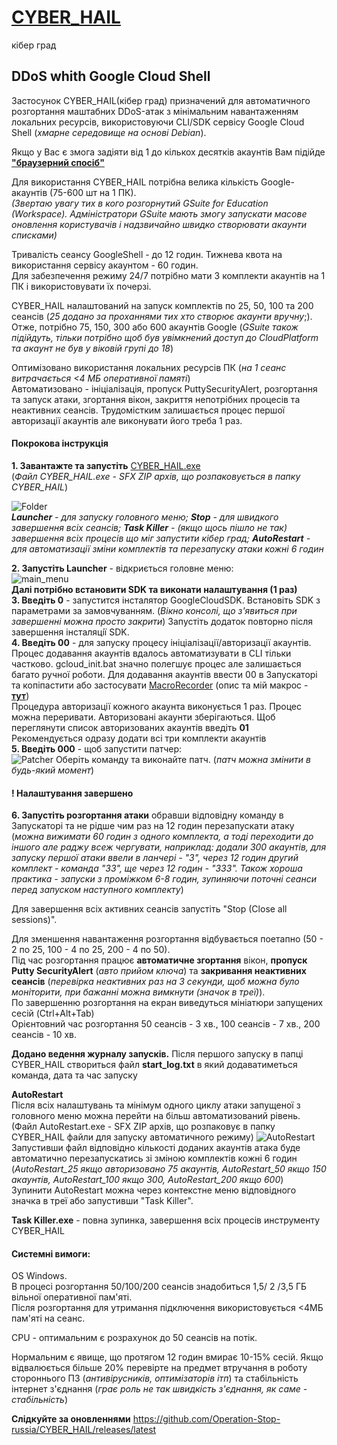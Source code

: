 # [CYBER_HAIL](https://sites.google.com/view/operationrussia/cyber_hail)
кібер град
## DDoS whith Google Cloud Shell
    
Застосунок CYBER_HAIL(кібер град) призначений для автоматичного розгортання маштабних DDoS-атак з мінімальним навантаженням локальних ресурсів, використовуючи CLI/SDK сервісу Google Cloud Shell (*хмарне середовище на основі Debian*).    
    
Якщо у Вас є змога задіяти від 1 до кількох десятків акаунтів Вам підійде **["браузерний спосіб"](https://github.com/Operation-Stop-russia/Gcloudshell_ddos/blob/main/README.md#ddos-whith-google-cloud-shell)**    

Для використання CYBER_HAIL потрібна велика кількість Google-акаунтів (75-600 шт на 1 ПК).    
*(Звертаю увагу тих в кого розгорнутий GSuite for Education (Workspace). Адміністратори GSuite мають змогу запускати масове оновлення користувачів і надзвичайно швидко створювати акаунти списками)*
    
Тривалiсть сеансу GoogleShell - до 12 годин. Тижнева квота на використання сервісу акаунтом - 60 годин.  
Для забезпечення режиму 24/7 потрiбно мати 3 комплекти акаунтiв на 1 ПК i використовувати їх почерзi. 
    
CYBER_HAIL налаштований на запуск комплектів по 25, 50, 100 та 200 сеансів (*25 додано за проханнями тих хто створює акаунти вручну*;). Отже, потрібно 75, 150, 300 або 600 акаунтів Google (*GSuite також підійдуть, тільки потрібно щоб був увімкнений доступ до CloudPlatform та акаунт не був у віковій групі до 18*)

Оптимізовано використання локальних ресурсів ПК (*на 1 сеанс витрачається <4 МБ оперативної памяті*)    
Автоматизовано - ініціалізація, пропуск PuttySecurityAlert, розгортання та запуск атаки, згортання вікон, закриття непотрібних процесів та неактивних сеансів.
Трудомістким залишається процес першої авторизації акаунтів але виконувати його треба 1 раз.
    
#### Покрокова інструкція 
**1. Завантажте та запустіть** [CYBER_HAIL.exe](https://github.com/Operation-Stop-russia/CYBER_HAIL/releases/latest/download/CYBER_HAIL.exe)    
(*Файл CYBER_HAIL.exe  - SFX ZIP архів, що розпаковується в папку CYBER_HAIL*)   
  
![Folder](https://github.com/Operation-Stop-russia/CYBER_HAIL/blob/main/Sources%20(*.bat%20and%20*.exe%20in%20readable%20formats)/img/folder.png "CYBER_HAIL Folder")  
***Launcher** - для запуску головного меню; **Stop** - для швидкого завершення всіх сеансів; **Task Killer** - (якщо щось пішло не так) завершення всіх процесів що міг запустити кібер град; **AutoRestart**  - для автоматизації зміни комплектів та перезапуску атаки кожні 6 годин*    
    
**2. Запустіть Launcher** - відкриється головне меню:    
![main_menu](https://github.com/Operation-Stop-russia/CYBER_HAIL/blob/main/Sources%20(*.bat%20and%20*.exe%20in%20readable%20formats)/img/main_menu.jpg "CYBER_HAIL MainMenu")     
**Далі потрібно встановити SDK та виконати налаштування (1 раз)**    
**3. Введіть 0** - запустится інсталятор GoogleCloudSDK. Встановiть SDK з параметрами за замовчуванням. (*Вiкно консолi, що з'явиться при завершеннi можна просто закрити*) Запустiть додаток повторно пiсля завершення iнсталяцiї SDK.      
**4.  Введіть 00** - для запуску процесу ініціалізації/авторизації акаунтів.     
Процес додавання акаунтів вдалось автоматизувати в CLI тільки частково. gcloud_init.bat значно полегшує процес але залишається багато ручної роботи. Для додавання акаунтів ввести 00 в Запускаторі та копіпастити або застосувати [MacroRecorder](https://www.macrorecorder.com/MacroRecorder_Portable.zip) (опис та мій макрос - **[тут](https://github.com/Operation-Stop-russia/CYBER_HAIL/tree/main/Sources%20(*.bat%20and%20*.exe%20in%20readable%20formats)/authorization%20macro)**)     
Процедура авторизації кожного акаунта виконується 1 раз. Процес можна переривати. Авторизовані акаунти зберігаються. Щоб переглянути список авторизованих акаунтів введіть **01**     
Рекомендується одразу додати всi три комплекти акаунтiв     
**5. Введіть 000** - щоб запустити патчер:     
![Patcher](https://github.com/Operation-Stop-russia/CYBER_HAIL/blob/main/Sources%20(*.bat%20and%20*.exe%20in%20readable%20formats)/img/patcher.jpg)    
Оберіть команду та виконайте патч. (*патч можна змінити в будь-який момент*)        
    
#### ! Налаштування завершено
    
**6. Запустіть розгортання атаки** обравши відповідну команду в Запускаторі та не рідше чим раз на 12 годин перезапускати атаку (*можна вижимати 60 годин з одного комплекта, а тоді переходити до іншого але раджу всеж чергувати, наприклад: додали 300 акаунтів, для запуску першої атаки ввели в ланчері - "3", через 12 годин другий комплект - команда "33", ще через 12 годин - "333". Також хороша практика - запуски з проміжком 6-8 годин, зупиняючи поточні сеанси перед запуском наступного комплекту*)
    
Для завершення всіх активних сеансів запустіть "Stop (Close all sessions)".
    
Для зменшення навантаження розгортання відбувається поетапно (50 - 2 по 25, 100 - 4 по 25, 200 - 4 по 50).    
Під час розгортання працює **автоматичне згортання** вікон, **пропуск  Putty SecurityAlert** (*авто прийом ключа*) та **закривання неактивних сеансів** (*перевірка неактивних раз на 3 секунди, щоб можна було моніторити, при бажанні можна вимкнути (значок в треї)*).    
По завершенню розгортання на екран виведуться мініатюри запущених сесій (Ctrl+Alt+Tab)     
Орієнтовний час розгортання 50 сеансів - 3 хв., 100 сеансів - 7 хв., 200 сеансів - 10 хв.    
  
**Додано ведення журналу запусків.** Після першого запуску в папці CYBER_HAIL створиться файл **start_log.txt** в який додаватиметься команда, дата та час запуску    
    
  
**AutoRestart**    
Після всіх налаштувань та мінімум одного циклу атаки запущеної з головного меню можна перейти на більш автоматизований рівень.    
(Файл AutoRestart.exe  - SFX ZIP архів, що розпаковує в папку CYBER_HAIL файли для запуску автоматичного режиму)
![AutoRestart](https://github.com/Operation-Stop-russia/CYBER_HAIL/blob/main/Sources%20(*.bat%20and%20*.exe%20in%20readable%20formats)/img/AutoRestart.png "AutoRestart CYBER_HAIL")    
Запустивши файл відповідно кількості доданих акаунтів атака буде автоматично перезапускатись зі зміною комплектів кожні 6 годин (*AutoRestart_25  якщо авторизовано 75 акаунтів,  AutoRestart_50 якщо 150 акаунтів, AutoRestart_100 якщо 300,  AutoRestart_200 якщо 600*)    
Зупинити AutoRestart можна через контекстне меню відповідного значка в треї або запустивши "Task Killer".      
       
  
**Task Killer.exe** - повна зупинка, завершення всіх процесів инструменту CYBER_HAIL
    
    
#### Системні вимоги:      
OS Windows.    
В процесі розгортання 50/100/200 сеансів знадобиться 1,5/ 2 /3,5 ГБ вільної оперативної пам'яті.    
Після розгортання для утримання підключення використовується <4МБ  пам'яті на сеанс.    
    
CPU - оптимальним є розрахунок до 50 сеансів на потік.
    
Нормальним є явище, що протягом 12 годин вмирає 10-15% сесій. Якщо відвалюється більше 20% перевірте на предмет втручання в роботу стороннього ПЗ (*антивірусників, оптимізаторів ітп*) та стабільність інтернет з'єднання (*грає роль не так швидкість з'єднання, як саме - стабільність*)
    
**Слідкуйте за оновленнями** https://github.com/Operation-Stop-russia/CYBER_HAIL/releases/latest 
